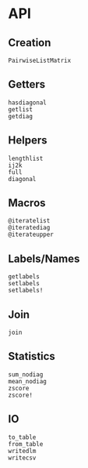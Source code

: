 # API

## Creation

```@docs
PairwiseListMatrix
```

## Getters

```@docs
hasdiagonal
getlist
getdiag
```

## Helpers

```@docs
lengthlist
ij2k
full
diagonal
```

## Macros

```@docs
@iteratelist
@iteratediag
@iterateupper
```

## Labels/Names

```@docs
getlabels
setlabels
setlabels!
```

## Join

```@docs
join
```

## Statistics

```@docs
sum_nodiag
mean_nodiag
zscore
zscore!
```

## IO

```@docs
to_table
from_table
writedlm
writecsv
```
